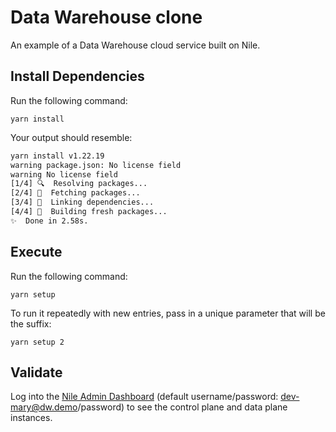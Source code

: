 # Data Warehouse clone

An example of a Data Warehouse cloud service built on Nile.

## Install Dependencies

Run the following command:

```
yarn install
```

Your output should resemble:

```bash
yarn install v1.22.19
warning package.json: No license field
warning No license field
[1/4] 🔍  Resolving packages...
[2/4] 🚚  Fetching packages...
[3/4] 🔗  Linking dependencies...
[4/4] 🔨  Building fresh packages...
✨  Done in 2.58s.
```

## Execute

Run the following command:

```
yarn setup
```

To run it repeatedly with new entries, pass in a unique parameter that will be the suffix:

```
yarn setup 2
```

## Validate

Log into the [Nile Admin Dashboard](https://nad.thenile.dev/) (default username/password: dev-mary@dw.demo/password) to see the control plane and data plane instances. 
